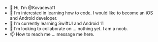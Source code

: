 - 👋 Hi, I’m @Kovaceva11
- 👀 I’m interested in learning how to code. I would like to become an iOS and Android developer.
- 🌱 I’m currently learning SwiftUI and Android 11
- 💞️ I’m looking to collaborate on ... nothing yet. I am a noob.
- 📫 How to reach me ... message me here.

<!---
Kovaceva11/Kovaceva11 is a ✨ special ✨ repository because its `README.md` (this file) appears on your GitHub profile.
You can click the Preview link to take a look at your changes.
--->
